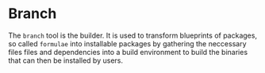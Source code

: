 # Branch

The `branch` tool is the builder. It is used to transform blueprints of packages, so called `formulae` into installable packages by gathering the neccessary files files and dependencies into a build environment to build the binaries that can then be installed by users.


